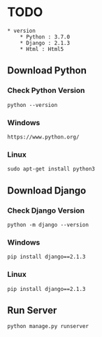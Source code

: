 # TODO
	* version
		* Python : 3.7.0
		* Django : 2.1.3
		* Html : Html5
## Download Python
### Check Python Version
	python --version
### Windows
	https://www.python.org/
### Linux
	sudo apt-get install python3

## Download Django
### Check Django Version
	python -m django --version
### Windows
	pip install django==2.1.3
### Linux
	pip install django==2.1.3

## Run Server
	python manage.py runserver
